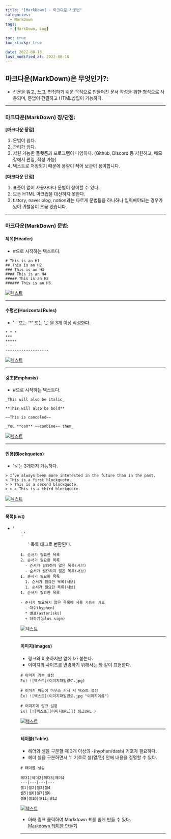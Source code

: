 ```yaml
---
title: "[MarkDown] - 마크다운 사용법"
categories:
  - MarkDown
tags:
  - [MarkDown, Log]

toc: true
toc_sticky: true

date: 2022-08-18
last_modified_at: 2022-08-18
---
```


## 마크다운(MarkDown)은 무엇인가?:
- 산문을 읽고, 쓰고, 편집하기 쉬운 목적으로 만들어진 문서 작성을 위한 형식으로 사용되며, 문법이 간결하고 HTML삽입이 가능하다.

* * *

### 마크다운(MarkDown) 장/단점:
**[마크다운 장점]**
1. 문법이 쉽다.
2. 관리가 쉽다.
3. 지원 가능한 플랫폼과 프로그램이 다양하다. (Github, Discord 등 지원하고, 메모장에서 편집, 작성 가능)
4. 텍스트로 저장되기 때문에 용량이 적어 보관이 용이합니다.

**[마크다운 단점]**
1. 표준이 없어 사용자마다 문법이 상이할 수 있다.
2. 모든 HTML 마크업을 대신하지 못한다.
3. tistory, naver blog, notion과는 다르게 문법들을 하나하나 입력해야되는 경우가 있어 귀찮음이 조금 있습니다.

* * *

### 마크다운(MarkDown) 문법:
#### 제목(Header)
- #으로 시작하는 텍스트다.
```
# This is an H1
## This is an H2
### This is an H3
#### This is an H4
##### This is an H5
###### This is an H6
```
[![텍스트](/assets/images/Markdown/%EC%A0%9C%EB%AA%A9%EB%AC%B8%EB%B2%95%20%EA%B2%B0%EA%B3%BC.PNG)](/assets/images/Markdown/%EC%A0%9C%EB%AA%A9%EB%AC%B8%EB%B2%95%20%EA%B2%B0%EA%B3%BC.PNG)

* * *

#### 수평선(Horizontal Rules)
- '-' 또는 '*' 또는 '_' 을 3개 이상 작성한다.

```
* * *
***
*****
- - -
-------------------
```
[![텍스트](/assets/images/Markdown/%EC%88%98%ED%8F%89%EC%84%A0%EB%AC%B8%EB%B2%95%20%EA%B2%B0%EA%B3%BC.PNG)](/assets/images/Markdown/%EC%88%98%ED%8F%89%EC%84%A0%EB%AC%B8%EB%B2%95%20%EA%B2%B0%EA%B3%BC.PNG)

* * *

#### 강조(Emphasis)
- #으로 시작하는 텍스트다.
```
_This will also be italic_
 
**This will also be bold**
 
~~This is canceled~~
 
_You **can** ~~combine~~ them_
```
[![텍스트](/assets/images/Markdown/%EA%B0%95%EC%A1%B0%EB%AC%B8%EB%B2%95%20%EA%B2%B0%EA%B3%BC.PNG)](/assets/images/Markdown/%EA%B0%95%EC%A1%B0%EB%AC%B8%EB%B2%95%20%EA%B2%B0%EA%B3%BC.PNG)

* * *

#### 인용(Blockquotes)
- '>'는 3개까지 가능하다.
```
> I’ve always been more interested in the future than in the past.    
> This is a first blockquote.
> > This is a second blockquote.
> > > This is a third blockquote.
```
[![텍스트](/assets/images/Markdown/%EC%9D%B8%EC%9A%A9%EB%AC%B8%EB%B2%95%20%EA%B2%B0%EA%B3%BC.PNG)](/assets/images/Markdown/%EC%9D%B8%EC%9A%A9%EB%AC%B8%EB%B2%95%20%EA%B2%B0%EA%B3%BC.PNG)

* * *

#### 목록(List)
- '<ol>', '<ul>' 목록 태그로 변환된다.

```
1. 순서가 필요한 목록
2. 순서가 필요한 목록
  - 순서가 필요하지 않은 목록(서브) 
  - 순서가 필요하지 않은 목록(서브) 
1. 순서가 필요한 목록
  1. 순서가 필요한 목록(서브)
  1. 순서가 필요한 목록(서브)
1. 순서가 필요한 목록

- 순서가 필요하지 않은 목록에 사용 가능한 기호
  - 대쉬(hyphen)
  * 별표(asterisks)
  + 더하기(plus sign)
```
[![텍스트](/assets/images/Markdown/%EB%AA%A9%EB%A1%9D%EB%AC%B8%EB%B2%95%20%EA%B2%B0%EA%B3%BC.PNG)](/assets/images/Markdown/%EB%AA%A9%EB%A1%9D%EB%AC%B8%EB%B2%95%20%EA%B2%B0%EA%B3%BC.PNG)

* * *

#### 이미지(Images)
- 링크와 비슷하지만 앞에 !가 붙는다.
- 이미지의 사이즈를 변경하기 위해서는 <img width="OOOpx" height="OOOpx"></img>와 같이 표현한다.

```
# 이미지 기본 설정
Ex) ![텍스트](이미지파일경로.jpg)

# 이미지 파일에 마우스 커서 시 텍스트 설정
Ex) ![텍스트](이미지파일경로.jpg "이미지이름")

# 이미지에 링크 설정
Ex) [![텍스트](이미지URL)]( 링크URL )
```
[![텍스트](/assets/images/mini_profile.png)](/assets/images/mini_profile.png)

* * *

#### 테이블(Table)
- 헤더와 셀을 구분할 때 3개 이상의 -(hyphen/dash) 기호가 필요하다.
- 헤더 셀을 구분하면서 ':' 기호로 셀(열/칸) 안에 내용을 정렬할 수 있다.

```
# 테이블 생성

헤더1|헤더2|헤더3|헤더4
---|---|---|---
셀1|셀2|셀3|셀4
셀5|셀6|셀7|셀8
셀9|셀10|셀11|셀12
```
[![텍스트](/assets/images/Markdown/%ED%85%8C%EC%9D%B4%EB%B8%94%20%EB%AC%B8%EB%B2%95%20%EA%B2%B0%EA%B3%BC.PNG)](/assets/images/Markdown/%ED%85%8C%EC%9D%B4%EB%B8%94%20%EB%AC%B8%EB%B2%95%20%EA%B2%B0%EA%B3%BC.PNG)

- 아래 링크 클릭하여 Markdown 표를 쉽게 만들 수 있다.<br>
[Markdown 테이블 만들기](https://www.tablesgenerator.com/markdown_tables)

* * *